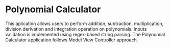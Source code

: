 # Polynomial Calculator
This aplication allows users to perform addition, subtraction, multiplication, division
derivation and integration operation on polynomials.
Inputs validation is implemented using regex-based string parsing.
The Polynomial Calculator application follows Model View Controller approach.
